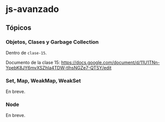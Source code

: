 # js-avanzado

## Tópicos

### Objetos, Clases y Garbage Collection

Dentro de `clase-15`.

Documento de la clase 15: https://docs.google.com/document/d/11U1TNn-YpebK8JY6mvXSZhIa4TDW-tIhsNGZe7-QTSY/edit

### Set, Map, WeakMap, WeakSet

En breve.


### Node

En breve.
